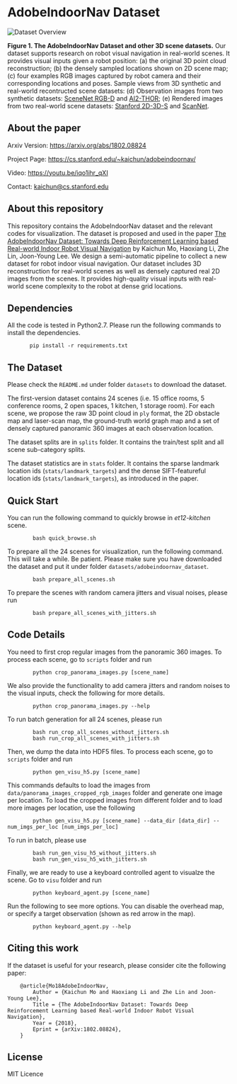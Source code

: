 # AdobeIndoorNav Dataset

![Dataset Overview](https://github.com/daerduoCarey/AdobeIndoorNav/blob/master/images/dataset_overview.png)

**Figure 1. The AdobeIndoorNav Dataset and other 3D scene datasets.** Our dataset supports research on robot visual navigation in real-world scenes. It provides visual inputs given a robot position: (a) the original 3D point cloud reconstruction; (b) the densely sampled locations shown on 2D scene map; (c) four examples RGB images captured by robot camera and their corresponding locations and poses. Sample views from 3D synthetic and real-world recontructed scene datasets: (d) Observation images from two synthetic datasets: [SceneNet RGB-D](https://robotvault.bitbucket.io/scenenet-rgbd.html) and [AI2-THOR](http://ai2thor.allenai.org/); (e) Rendered images from two real-world scene datasets: [Stanford 2D-3D-S](http://buildingparser.stanford.edu/) and [ScanNet](http://www.scan-net.org/).

## About the paper

Arxiv Version: https://arxiv.org/abs/1802.08824

Project Page: https://cs.stanford.edu/~kaichun/adobeindoornav/

Video: https://youtu.be/iqo1ihr_qXI

Contact: kaichun@cs.stanford.edu

## About this repository

This repository contains the AdobeIndoorNav dataset and the relevant codes for visualization. The dataset is proposed and used in the paper [The AdobeIndoorNav Dataset: Towards Deep Reinforcement Learning based Real-world Indoor Robot Visual Navigation](https://arxiv.org/abs/1802.08824) by Kaichun Mo, Haoxiang Li, Zhe Lin, Joon-Young Lee. We design a semi-automatic pipeline to collect a new dataset for robot indoor visual navigation. Our dataset includes 3D reconstruction for real-world scenes as well as densely captured real 2D images from the scenes. It provides high-quality visual inputs with real-world scene complexity to the robot at dense grid locations.


## Dependencies

All the code is tested in Python2.7. Please run the following commands to install the dependencies.

           pip install -r requirements.txt


## The Dataset

Please check the `README.md` under folder `datasets` to download the dataset. 

The first-version dataset contains 24 scenes (i.e. 15 office rooms, 5 conference rooms, 2 open spaces, 1 kitchen, 1 storage room). For each scene, we propose the raw 3D point cloud in `ply` format, the 2D obstacle map and laser-scan map, the ground-truth world graph map and a set of densely captured panoramic 360 images at each observation location.

The dataset splits are in `splits` folder. It contains the train/test split and all scene sub-category splits.

The dataset statistics are in `stats` folder. It contains the sparse landmark location ids (`stats/landmark_targets`) and the dense SIFT-featureful location ids (`stats/landmark_targets`), as introduced in the paper.


## Quick Start

You can run the following command to quickly browse in *et12-kitchen* scene.

            bash quick_browse.sh

To prepare all the 24 scenes for visualization, run the following command. This will take a while. Be patient. Please make sure you have downloaded the dataset and put it under folder `datasets/adobeindoornav_dataset`.

            bash prepare_all_scenes.sh

To prepare the scenes with random camera jitters and visual noises, please run

            bash prepare_all_scenes_with_jitters.sh


## Code Details

You need to first crop regular images from the panoramic 360 images. To process each scene, go to `scripts` folder and run

            python crop_panorama_images.py [scene_name]

We also provide the functionality to add camera jitters and random noises to the visual inputs, check the following for more details.

            python crop_panorama_images.py --help

To run batch generation for all 24 scenes, please run

            bash run_crop_all_scenes_without_jitters.sh
            bash run_crop_all_scenes_with_jitters.sh


Then, we dump the data into HDF5 files. To process each scene, go to `scripts` folder and run

            python gen_visu_h5.py [scene_name]

This commands defaults to load the images from `data/panorama_images_cropped_rgb_images` folder and generate one image per location. To load the cropped images from different folder and to load more images per location, use the following

            python gen_visu_h5.py [scene_name] --data_dir [data_dir] --num_imgs_per_loc [num_imgs_per_loc]

To run in batch, please use

            bash run_gen_visu_h5_without_jitters.sh
            bash run_gen_visu_h5_with_jitters.sh

Finally, we are ready to use a keyboard controlled agent to visualze the scene. Go to `visu` folder and run 

            python keyboard_agent.py [scene_name]

Run the following to see more options. You can disable the overhead map, or specify a target observation (shown as red arrow in the map).

            python keyboard_agent.py --help

## Citing this work

If the dataset is useful for your research, please consider cite the following paper:

        @article{Mo18AdobeIndoorNav,
            Author = {Kaichun Mo and Haoxiang Li and Zhe Lin and Joon-Young Lee},
            Title = {The AdobeIndoorNav Dataset: Towards Deep Reinforcement Learning based Real-world Indoor Robot Visual Navigation},
            Year = {2018},
            Eprint = {arXiv:1802.08824},
        }


## License

MIT Licence

